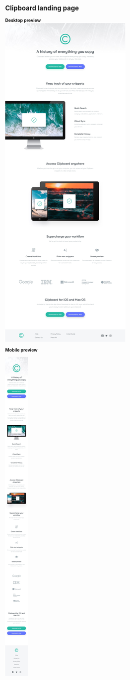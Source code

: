 ## Clipboard landing page

**Desktop preview**
![Desktop preview](./design/desktop-design.jpg)

**Mobile preview**

![Mobile preview](./design/mobile-design.jpg)
